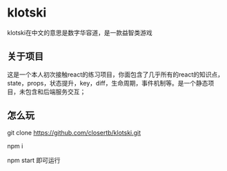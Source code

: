 # klotski
klotski在中文的意思是数字华容道，是一款益智类游戏

## 关于项目
这是一个本人初次接触react的练习项目，你面包含了几乎所有的react的知识点，state，props，状态提升，key，diff，生命周期，事件机制等。是一个静态项目，未包含和后端服务交互；

## 怎么玩
 git clone https://github.com/closertb/klotski.git

 npm i

 npm start 即可运行

